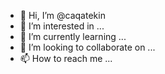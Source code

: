 - 👋 Hi, I’m @caqatekin
- 👀 I’m interested in ...
- 🌱 I’m currently learning ...
- 💞️ I’m looking to collaborate on ...
- 📫 How to reach me ...

<!---
caqatekin/caqatekin is a ✨ special ✨ repository because its `README.md` (this file) appears on your GitHub profile.
You can click the Preview link to take a look at your changes.
--->
